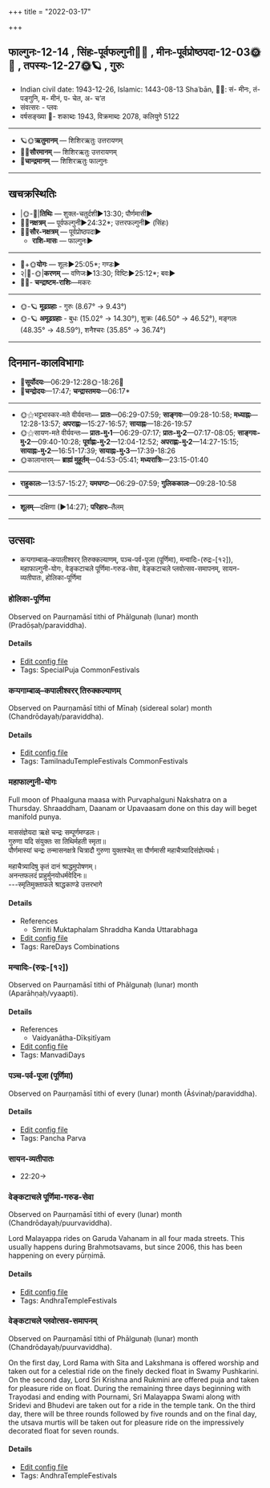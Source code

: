 +++
title = "2022-03-17"

+++
## फाल्गुनः-12-14  ,  सिंहः-पूर्वफल्गुनी🌛🌌  ,  मीनः-पूर्वप्रोष्ठपदा-12-03🌞🌌  ,  तपस्यः-12-27🌞🪐  ,  गुरुः
- Indian civil date: 1943-12-26, Islamic: 1443-08-13 Shaʿbān, 🌌🌞: सं- मीनः, तं- पङ्गुनि, म- मीनं, प- चेत, अ- च’त
- संवत्सरः - प्लवः
- वर्षसङ्ख्या 🌛- शकाब्दः 1943, विक्रमाब्दः 2078, कलियुगे 5122
___________________
- 🪐🌞**ऋतुमानम्** — शिशिरऋतुः उत्तरायणम्
- 🌌🌞**सौरमानम्** — शिशिरऋतुः उत्तरायणम्
- 🌛**चान्द्रमानम्** — शिशिरऋतुः फाल्गुनः
___________________


## खचक्रस्थितिः
- |🌞-🌛|**तिथिः** — शुक्ल-चतुर्दशी►13:30; पौर्णमासी►  
- 🌌🌛**नक्षत्रम्** — पूर्वफल्गुनी►24:32*; उत्तरफल्गुनी► (सिंहः)  
- 🌌🌞**सौर-नक्षत्रम्** — पूर्वप्रोष्ठपदा►  
  - **राशि-मासः** — फाल्गुनः► 
___________________
- 🌛+🌞**योगः** — शूलः►25:05*; गण्डः►  
- २|🌛-🌞|**करणम्** — वणिजः►13:30; विष्टिः►25:12*; बवः►  
- 🌌🌛- **चन्द्राष्टम-राशिः**—मकरः  
___________________
- 🌞-🪐 **मूढग्रहाः** - गुरुः (8.67° → 9.43°)
- 🌞-🪐 **अमूढग्रहाः** - बुधः (15.02° → 14.30°), शुक्रः (46.50° → 46.52°), मङ्गलः (48.35° → 48.59°), शनैश्चरः (35.85° → 36.74°)
___________________


## दिनमान-कालविभागाः
- 🌅**सूर्योदयः**—06:29-12:28🌞️-18:26🌇  
- 🌛**चन्द्रोदयः**—17:47; **चन्द्रास्तमयः**—06:17*  
___________________
- 🌞⚝भट्टभास्कर-मते वीर्यवन्तः— **प्रातः**—06:29-07:59; **साङ्गवः**—09:28-10:58; **मध्याह्नः**—12:28-13:57; **अपराह्णः**—15:27-16:57; **सायाह्नः**—18:26-19:57  
- 🌞⚝सायण-मते वीर्यवन्तः— **प्रातः-मु॰1**—06:29-07:17; **प्रातः-मु॰2**—07:17-08:05; **साङ्गवः-मु॰2**—09:40-10:28; **पूर्वाह्णः-मु॰2**—12:04-12:52; **अपराह्णः-मु॰2**—14:27-15:15; **सायाह्नः-मु॰2**—16:51-17:39; **सायाह्नः-मु॰3**—17:39-18:26  
- 🌞कालान्तरम्— **ब्राह्मं मुहूर्तम्**—04:53-05:41; **मध्यरात्रिः**—23:15-01:40  
___________________
- **राहुकालः**—13:57-15:27; **यमघण्टः**—06:29-07:59; **गुलिककालः**—09:28-10:58  
___________________
- **शूलम्**—दक्षिणा (►14:27); **परिहारः**–तैलम्  
___________________

## उत्सवाः
- कऱ्पगाम्बाळ्–कपालीश्वरर् तिरुक्कल्याणम्, पञ्च-पर्व-पूजा (पूर्णिमा), मन्वादिः-(रुद्रः-[१२]), महाफाल्गुनी-योगः, वेङ्कटाचले पूर्णिमा-गरुड-सेवा, वेङ्कटाचले प्लवोत्सव-समापनम्, सायन-व्यतीपातः, होलिका-पूर्णिमा
### होलिका-पूर्णिमा

Observed on Paurṇamāsī tithi of Phālgunaḥ (lunar) month (Pradōṣaḥ/paraviddha). 



#### Details
- [Edit config file](https://github.com/jyotisham/adyatithi/blob/master/general/lunar_month/tithi/12/15/hOlikA-pUrNimA.toml)
- Tags: SpecialPuja CommonFestivals


### कऱ्पगाम्बाळ्–कपालीश्वरर् तिरुक्कल्याणम्

Observed on Paurṇamāsī tithi of Mīnaḥ (sidereal solar) month (Chandrōdayaḥ/paraviddha). 



#### Details
- [Edit config file](https://github.com/jyotisham/adyatithi/blob/master/temples/Tamil/sidereal_solar_month/tithi/12/15/kar2pagAmbAL%E2%80%93kapAlIzvarar_tirukkalyANam.toml)
- Tags: TamilnaduTempleFestivals CommonFestivals


### महाफाल्गुनी-योगः



Full moon of Phaalguna maasa with Purvaphalguni Nakshatra on a Thursday. Shraaddham, Daanam or Upavaasam done on this day will beget manifold punya.

माससंज्ञेयदा ऋक्षे चन्द्रः सम्पूर्णमण्डलः।  
गुरुणा यदि संयुक्तः सा तिथिर्महती स्मृता॥  
पौर्णमास्यां चन्द्रः तन्मासनक्षत्रे चित्रादौ गुरुणा युक्तश्चेत् सा पौर्णमासी महाचैत्र्यादिसंज्ञेत्यर्थः।    
  
महाचैत्र्यादिषु कृतं दानं श्राद्धमुपोषणम्।  
अनन्तफलदं प्राहुर्मुनयोधर्मवेदिनः॥  
---स्मृतिमुक्ताफले श्राद्धकाण्डे उत्तरभागे



#### Details
- References
  - Smriti Muktaphalam Shraddha Kanda Uttarabhaga
- [Edit config file](https://github.com/jyotisham/adyatithi/blob/master/time_focus/special-tithis/description_only/mahA-phAlgunI-yOgaH.toml)
- Tags: RareDays Combinations


### मन्वादिः-(रुद्रः-[१२])

Observed on Paurṇamāsī tithi of Phālgunaḥ (lunar) month (Aparāhṇaḥ/vyaapti). 



#### Details
- References
  - Vaidyanātha-Dīkṣitīyam
- [Edit config file](https://github.com/jyotisham/adyatithi/blob/master/time_focus/yugAdiH/lunar_month/tithi/12/15/manvAdiH~%28rudraH~%5B12%5D%29.toml)
- Tags: ManvadiDays


### पञ्च-पर्व-पूजा (पूर्णिमा)

Observed on Paurṇamāsī tithi of every (lunar) month (Āśvinaḥ/paraviddha). 



#### Details
- [Edit config file](https://github.com/jyotisham/adyatithi/blob/master/devatA/devIparva/lunar_month/tithi/00/15/pancha-parva-2.toml)
- Tags: Pancha Parva


### सायन-व्यतीपातः
- 22:20→
### वेङ्कटाचले पूर्णिमा-गरुड-सेवा

Observed on Paurṇamāsī tithi of every (lunar) month (Chandrōdayaḥ/puurvaviddha). 

Lord Malayappa rides on Garuda Vahanam in all four mada streets. This usually happens during Brahmotsavams, but since 2006, this has been happening on every pūrṇimā.

#### Details
- [Edit config file](https://github.com/jyotisham/adyatithi/blob/master/temples/venkaTAchala/lunar_month/tithi/00/15/vEGkaTAcalE_pUrNimA~garuDa-sEvA.toml)
- Tags: AndhraTempleFestivals


### वेङ्कटाचले प्लवोत्सव-समापनम्

Observed on Paurṇamāsī tithi of Phālgunaḥ (lunar) month (Chandrōdayaḥ/puurvaviddha). 

On the first day, Lord Rama with Sita and Lakshmana is offered worship and taken out for a celestial ride on the finely decked float in Swamy Pushkarini. On the second day, Lord Sri Krishna and Rukmini are offered puja and taken for pleasure ride on float. During the remaining three days beginning with Trayodasi and ending with Pournami, Sri Malayappa Swami along with Sridevi and Bhudevi are taken out for a ride in the temple tank. On the third day, there will be three rounds followed by five rounds and on the final day, the utsava murtis will be taken out for pleasure ride on the impressively decorated float for seven rounds.

#### Details
- [Edit config file](https://github.com/jyotisham/adyatithi/blob/master/temples/venkaTAchala/lunar_month/tithi/12/15/vEGkaTAcalE_plavOtsava-samApanam.toml)
- Tags: AndhraTempleFestivals


